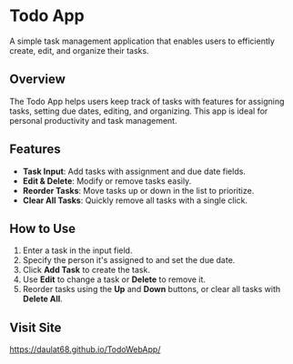 # Todo App

A simple task management application that enables users to efficiently create, edit, and organize their tasks.

## Overview

The Todo App helps users keep track of tasks with features for assigning tasks, setting due dates, editing, and organizing. This app is ideal for personal productivity and task management.

## Features

- **Task Input**: Add tasks with assignment and due date fields.
- **Edit & Delete**: Modify or remove tasks easily.
- **Reorder Tasks**: Move tasks up or down in the list to prioritize.
- **Clear All Tasks**: Quickly remove all tasks with a single click.

## How to Use

1. Enter a task in the input field.
2. Specify the person it's assigned to and set the due date.
3. Click **Add Task** to create the task.
4. Use **Edit** to change a task or **Delete** to remove it.
5. Reorder tasks using the **Up** and **Down** buttons, or clear all tasks with **Delete All**.

## Visit Site
https://daulat68.github.io/TodoWebApp/
